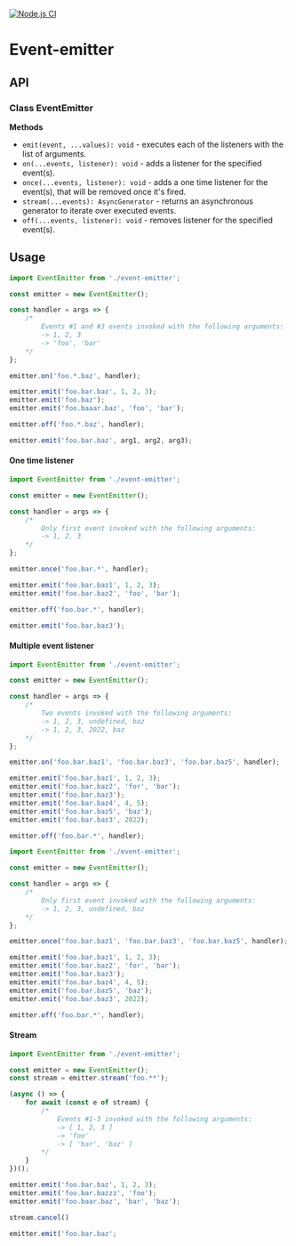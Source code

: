 [![Node.js CI](https://github.com/Galish/event-emitter/actions/workflows/tests.yml/badge.svg)](https://github.com/Galish/event-emitter/actions/workflows/tests.yml)

# Event-emitter

## API

### Class EventEmitter

**Methods**

- `emit(event, ...values): void` - executes each of the listeners with the list of arguments.
- `on(...events, listener): void` - adds a listener for the specified event(s).
- `once(...events, listener): void` - adds a one time listener for the event(s), that will be removed once it's fired.
- `stream(...events): AsyncGenerator` - returns an asynchronous generator to iterate over executed events.
- `off(...events, listener): void` - removes listener for the specified event(s).

## Usage

```javascript
import EventEmitter from './event-emitter';

const emitter = new EventEmitter();

const handler = args => {
	/*
		Events #1 and #3 events invoked with the following arguments:
		-> 1, 2, 3
		-> 'foo', 'bar'
	*/
};

emitter.on('foo.*.baz', handler);

emitter.emit('foo.bar.baz', 1, 2, 3);
emitter.emit('foo.baz');
emitter.emit('foo.baaar.baz', 'foo', 'bar');

emitter.off('foo.*.baz', handler);

emitter.emit('foo.bar.baz', arg1, arg2, arg3);
```

#### One time listener

```javascript
import EventEmitter from './event-emitter';

const emitter = new EventEmitter();

const handler = args => {
	/*
		Only first event invoked with the following arguments:
		-> 1, 2, 3
	*/
};

emitter.once('foo.bar.*', handler);

emitter.emit('foo.bar.baz1', 1, 2, 3);
emitter.emit('foo.bar.baz2', 'foo', 'bar');

emitter.off('foo.bar.*', handler);

emitter.emit('foo.bar.baz3');
```

#### Multiple event listener

```javascript
import EventEmitter from './event-emitter';

const emitter = new EventEmitter();

const handler = args => {
	/*
		Two events invoked with the following arguments:
		-> 1, 2, 3, undefined, baz
		-> 1, 2, 3, 2022, baz
	*/
};

emitter.on('foo.bar.baz1', 'foo.bar.baz3', 'foo.bar.baz5', handler);

emitter.emit('foo.bar.baz1', 1, 2, 3);
emitter.emit('foo.bar.baz2', 'for', 'bar');
emitter.emit('foo.bar.baz3');
emitter.emit('foo.bar.baz4', 4, 5);
emitter.emit('foo.bar.baz5', 'baz');
emitter.emit('foo.bar.baz3', 2022);

emitter.off('foo.bar.*', handler);
```

```javascript
import EventEmitter from './event-emitter';

const emitter = new EventEmitter();

const handler = args => {
	/*
		Only first event invoked with the following arguments:
		-> 1, 2, 3, undefined, baz
	*/
};

emitter.once('foo.bar.baz1', 'foo.bar.baz3', 'foo.bar.baz5', handler);

emitter.emit('foo.bar.baz1', 1, 2, 3);
emitter.emit('foo.bar.baz2', 'for', 'bar');
emitter.emit('foo.bar.baz3');
emitter.emit('foo.bar.baz4', 4, 5);
emitter.emit('foo.bar.baz5', 'baz');
emitter.emit('foo.bar.baz3', 2022);

emitter.off('foo.bar.*', handler);
```

#### Stream

```javascript
import EventEmitter from './event-emitter';

const emitter = new EventEmitter();
const stream = emitter.stream('foo.**');

(async () => {
	for await (const e of stream) {
		/*
			Events #1-3 invoked with the following arguments:
			-> [ 1, 2, 3 ]
			-> 'foo'
			-> [ 'bar', 'baz' ]
		*/
	}
})();

emitter.emit('foo.bar.baz', 1, 2, 3);
emitter.emit('foo.bar.bazzz', 'foo');
emitter.emit('foo.baar.baz', 'bar', 'baz');

stream.cancel()

emitter.emit('foo.bar.baz';
```
